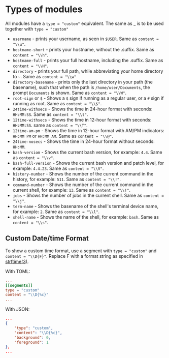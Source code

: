 # Types of modules
All modules have a `type = "custom"` equivalent. The same as _ is to be used together with `type = "custom"`
- `username` - prints your username, as seen in `$USER`. Same as `content = "\\u"`.
- `hostname-short` - prints your hostname, without the .suffix. Same as `content = "\\h"`.
- `hostname-full` - prints your full hostname, including the .suffix. Same as `content = "\\H"`.
- `directory` - prints your full path, while abbreviating your home directory to `~`.  Same as `content = "\\w"`
- `directory-basename` - prints only the last directory in your path (the basename), such that when the path is `/home/user/Documents`, the prompt `Documents` is shown. Same as `content = "\\W"`.
- `root-sign` or `$` - Shows a `$` sign if running as a regular user, or a `#` sign if running as root. Same as `content = "\\$"`.
- `24time-withsecs` - Shows the time in 24-hour format with seconds: `HH:MM:SS`. Same as `content = "\\t"`.
- `12time-withsecs` - Shows the time in 12-hour format with seconds: `HH:MM:SS`. same as `content = "\\T"`.
- `12time-am-pm` - Shows the time in 12-hour format with AM/PM indicators: `HH:MM PM` or `HH:MM AM`. Same as `content = "\\@"`.
- `24time-nosecs` - Shows the time in 24-hour format without seconds: `HH:MM`.
- `bash-versiom` - Shows the current bash version, for example: `4.4`. Same as `content = "\\v"`.
- `bash-full-version` - Shows the current bash version and patch level, for example: `4.4.23`. Same as `content = "\\V"`.
- `history-number` - Shows the number of the current command in the history, for example: `511`. Same as `content = "\\!"`.
- `command-number` - Shows the number of the current command in the current shell, for example: `13`. Same as `content = "\\!"`.
- `jobs` - Shows the number of jobs in the current shell. Same as `content = "\\j"`.
- `term-name` - Shows the basename of the shell's terminal device name, for example: `2`. Same as `content = "\\l"`.
- `shell-name` - Shows the name of the shell, for example: `bash`. Same as `content = "\\s"`.
## Custom Date/time Format
To show a custom time format, use a segment with `type = "custom"` and `content = "\\D{F}"`. Replace F with a format string as specified in [strftime(3)](http://man7.org/linux/man-pages/man3/strftime.3.html).

With TOML:
```toml
...
[[segments]]
type = "custom"
content = "\\D{%c}"
...
```

With JSON:
```json
...
{
	"type": "custom",
	"content": "\\D{%c}",
	"background": 0,
	"foreground": 1
},
...
```
